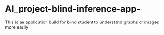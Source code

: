 # AI_project-blind-inference-app-
This is an application build for blind student to understand graphs or images more easily
